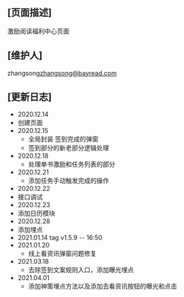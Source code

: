 ## [页面描述]
激励阅读福利中心页面
## [维护人]
zhangsong<zhangsong@bayread.com>
## [更新日志]
- 2020.12.14
 - 创建页面
- 2020.12.15
  - 全局封装 签到完成的弹窗
  - 签到部分的新老部分逻辑处理
- 2020.12.18
  - 处理单书激励和任务列表的部分
- 2020.12.21
  - 添加任务手动触发完成的操作
- 2020.12.22
 - 接口调试
- 2020.12.23
 - 添加日历模块
- 2020.12.28
 - 添加埋点
- 2021.01.14 tag v1.5.9 -- 16:50
- 2021.01.20
  - 线上看资讯弹窗问题修复
- 2021.03.18
  - 去除签到文案规则入口，添加曝光埋点
- 2021.04.01
  - 添加神策埋点方法以及添加去看资讯按钮的曝光和点击
